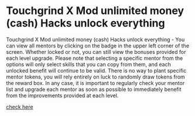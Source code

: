# Touchgrind X Mod unlimited money (cash) Hacks unlock everything

Touchgrind X Mod unlimited money (cash) Hacks unlock everything - You can view all mentors by clicking on the badge in the upper left corner of the screen. Whether locked or not, you can still view the bonuses provided for each level upgrade. Please note that selecting a specific mentor from the options will only select skills that you can copy from them, and each unlocked benefit will continue to be valid. There is no way to plant specific mentor tokens, you will rely entirely on luck to randomly draw tokens from the reward box. In any case, it is important to regularly check your mentor list and upgrade each mentor as soon as possible to immediately benefit from the improvements provided at each level.

[check here](https://solsea.io/a/673454c2432bdfd8c58e7c16/about)

